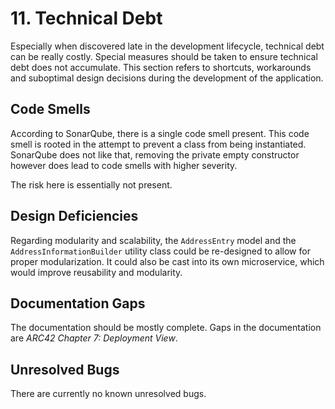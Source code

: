 # 11. Technical Debt

Especially when discovered late in the development lifecycle, technical debt can be really costly.
Special measures should be taken to ensure technical debt does not accumulate.
This section refers to shortcuts, workarounds and suboptimal design decisions during the development
of the application.

## Code Smells
According to SonarQube, there is a single code smell present.
This code smell is rooted in the attempt to prevent a class from being instantiated.
SonarQube does not like that, removing the private empty constructor however does lead to
code smells with higher severity.

The risk here is essentially not present.

## Design Deficiencies
Regarding modularity and scalability,  the `AddressEntry` model and the `AddressInformationBuilder`
utility class could be re-designed to allow for proper modularization.
It could also be cast into its own microservice, which would improve reusability and modularity.

## Documentation Gaps
The documentation should be mostly complete.
Gaps in the documentation are *ARC42 Chapter 7: Deployment View*.

## Unresolved Bugs
There are currently no known unresolved bugs.
